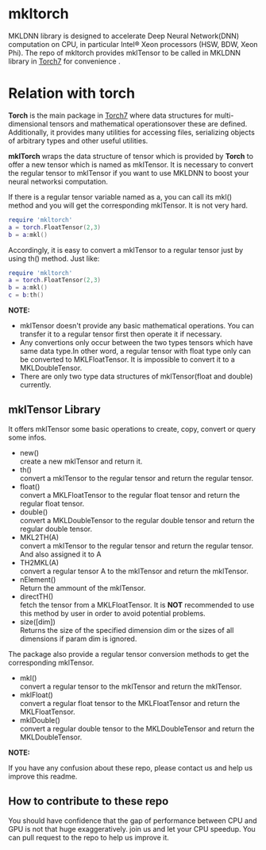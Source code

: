 **mkltorch**
=================
MKLDNN library is designed to accelerate Deep Neural Network(DNN) 
computation on CPU, in particular Intel® Xeon processors (HSW, 
BDW, Xeon Phi). The repo of mkltorch provides mklTensor to be called
 in MKLDNN library in [Torch7](http://torch.ch) for convenience .
# Relation with torch
__Torch__ is the main package in [Torch7](https://github.com/torch/torch7) where data structures for 
multi-dimensional tensors and mathematical operationsover these are 
defined. Additionally, it provides many utilities for accessing files,
 serializing objects of arbitrary types and other useful utilities.

__mklTorch__ wraps the data structure of tensor which is provided by
__Torch__ to offer a new tensor which is named as mklTensor. It is 
necessary to convert the regular tensor to mklTensor if you want to 
use MKLDNN to boost your neural networksi computation.

If there is a regular tensor variable named as a, you can call its mkl() 
method and you will get the corresponding mklTensor. It is not very hard.
```lua
require 'mkltorch'
a = torch.FloatTensor(2,3)
b = a:mkl()
```   
Accordingly, it is easy to convert a mklTensor to a regular tensor just 
by using th() method. Just like:
```lua
require 'mkltorch'
a = torch.FloatTensor(2,3)
b = a:mkl()
c = b:th()
```   
__NOTE:__ 

  * mklTensor doesn't provide any basic mathematical operations. You can 
transfer it to a regular tensor first then operate it if necessary.
  * Any convertions only occur between the two types tensors which have
 same data type.In other word, a regular tensor with float type only can 
be converted to MKLFloatTensor. It is impossible to convert it to a MKLDoubleTensor.
  * There are only two type data structures of mklTensor(float and double)
 currently.   

## mklTensor Library ##
It offers mklTensor some basic operations to create, copy, convert or query some infos.
   * new()               
     create a new mklTensor and return it.
   * th()                
     convert a mklTensor to the regular tensor and return the regular tensor. 
   * float()             
     convert a MKLFloatTensor to the regular float tensor and return the regular float tensor.
   * double()            
     convert a MKLDoubleTensor to the regular double tensor and return the regular double tensor.
   * MKL2TH(A)           
     convert a mklTensor to the regular tensor and return the regular tensor. And also assigned it to A
   * TH2MKL(A)           
     convert a regular tensor A to the mklTensor and return the mklTensor. 
   * nElement()          
     Return the ammount of the mklTensor.
   * directTH()          
     fetch the tensor from a MKLFloatTensor. It is __NOT__ recommended to use this method by user
     in order to avoid potential problems.
   * size([dim])         
     Returns the size of the specified dimension dim or the sizes of all dimensions if param dim is ignored.        


The package also provide a regular tensor conversion methods to get the corresponding mklTensor.
   * mkl()               
     convert a regular tensor to the mklTensor and return the mklTensor.
   * mklFloat()          
     convert a regular float tensor to the MKLFloatTensor and return the MKLFloatTensor.
   * mklDouble()         
     convert a regular double tensor to the MKLDoubleTensor and return the MKLDoubleTensor.

__NOTE:__
 
 If you have any confusion about these repo, please contact us and help us improve this readme. 
## How to contribute to these repo
You should have confidence that the gap of performance between CPU and GPU is not that huge exaggeratively.
join us and let your CPU speedup. You can pull request to the repo to help us improve it.


